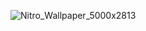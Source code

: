 ![Nitro_Wallpaper_5000x2813](https://github.com/Ema028/labai900-02/assets/156372524/e02cd6be-139a-42b1-85b0-c4f4ac653520)
